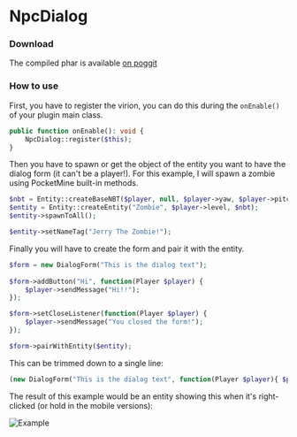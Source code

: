 # NpcDialog

### Download

The compiled phar is available [on poggit](https://poggit.pmmp.io/ci/GiantQuartz/NpcDialog/NpcDialog)

### How to use

First, you have to register the virion, you can do this during the `onEnable()` of your plugin main class.

```php
public function onEnable(): void {
    NpcDialog::register($this);
}
```

Then you have to spawn or get the object of the entity you want to have the dialog form (it can't be a player!). For
this example, I will spawn a zombie using PocketMine built-in methods.

 ```php
$nbt = Entity::createBaseNBT($player, null, $player->yaw, $player->pitch);
$entity = Entity::createEntity("Zombie", $player->level, $nbt);
$entity->spawnToAll();
 
$entity->setNameTag("Jerry The Zombie!");
 ```

Finally you will have to create the form and pair it with the entity.

```php
$form = new DialogForm("This is the dialog text");
 
$form->addButton("Hi", function(Player $player) {
    $player->sendMessage("Hi!!");
});

$form->setCloseListener(function(Player $player) {
    $player->sendMessage("You closed the form!");
});

$form->pairWithEntity($entity);
```

This can be trimmed down to a single line:

```php
(new DialogForm("This is the dialog text", function(Player $player){ $player->sendMessage("You closed the form!"); }))->addButton("Hi", function(Player $player){ $player->sendMessage("Hi!!"); })->pairWithEntity($entity);
```

The result of this example would be an entity showing this when it's right-clicked (or hold in the mobile versions):

![Example](https://i.imgur.com/468mQKF.png)
